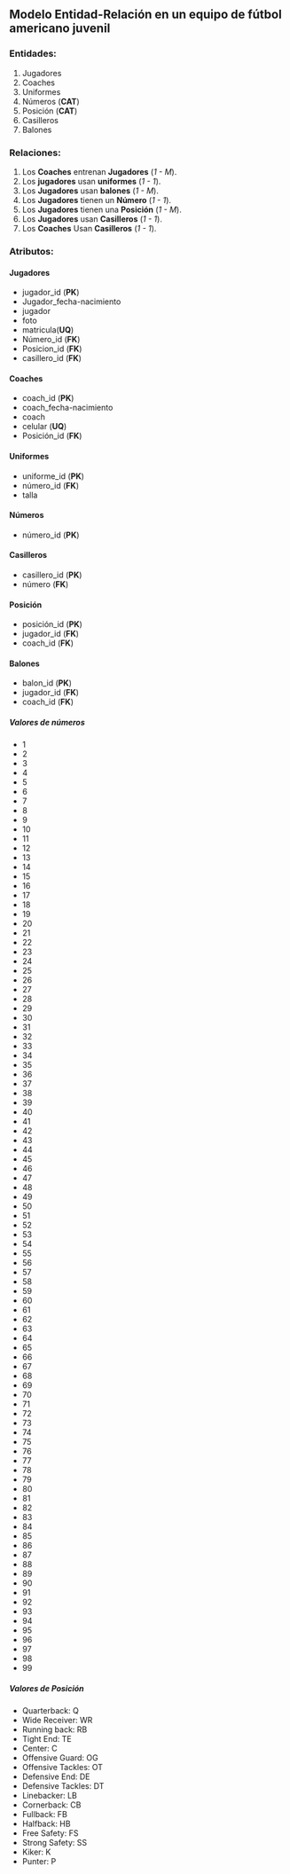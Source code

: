 ## Modelo Entidad-Relación en un equipo de fútbol americano juvenil

### Entidades:

1. Jugadores
1. Coaches
1. Uniformes
1. Números (**CAT**)
1. Posición (**CAT**)
1. Casilleros
1. Balones

### Relaciones:

1. Los **Coaches** entrenan **Jugadores** (_1 - M_).
1. Los **jugadores** usan **uniformes** (_1 - 1_).
1. Los **Jugadores** usan **balones** (_1 - M_).
1. Los **Jugadores** tienen un **Número** (_1 - 1_).
1. Los **Jugadores** tienen una **Posición** (_1 - M_).
1. Los **Jugadores** usan **Casilleros** (_1 - 1_).
1. Los **Coaches** Usan **Casilleros** (_1 - 1_).


### Atributos:

#### Jugadores

- jugador_id (**PK**)
- Jugador_fecha-nacimiento
- jugador
- foto
- matricula(**UQ**)
- Número_id (**FK**)
- Posicion_id (**FK**)
- casillero_id (**FK**)

#### Coaches
- coach_id (**PK**)
- coach_fecha-nacimiento
- coach
- celular (**UQ**)
- Posición_id (**FK**)

#### Uniformes

- uniforme_id (**PK**)
- número_id (**FK**)
- talla

#### Números

- número_id (**PK**)

#### Casilleros

- casillero_id (**PK**)
- número (**FK**)


#### Posición

- posición_id (**PK**)
- jugador_id (**FK**)
- coach_id (**FK**)

#### Balones

- balon_id (**PK**)
- jugador_id (**FK**)
- coach_id (**FK**)



##### Valores de números
- 1
- 2
- 3
- 4
- 5
- 6
- 7
- 8
- 9
- 10
- 11
- 12
- 13
- 14
- 15
- 16
- 17
- 18
- 19
- 20
- 21
- 22
- 23
- 24
- 25
- 26
- 27
- 28
- 29
- 30
- 31
- 32
- 33
- 34
- 35
- 36
- 37
- 38
- 39
- 40
- 41
- 42
- 43
- 44
- 45
- 46
- 47
- 48
- 49
- 50
- 51
- 52
- 53
- 54
- 55
- 56
- 57
- 58
- 59
- 60
- 61
- 62
- 63
- 64
- 65
- 66
- 67
- 68
- 69
- 70
- 71
- 72
- 73
- 74
- 75
- 76
- 77
- 78
- 79
- 80
- 81
- 82
- 83
- 84
- 85
- 86
- 87
- 88
- 89
- 90
- 91
- 92
- 93
- 94
- 95
- 96
- 97
- 98
- 99

##### Valores de Posición
- Quarterback: Q
- Wide Receiver: WR
- Running back: RB
- Tight End: TE
- Center: C
- Offensive Guard: OG
- Offensive Tackles: OT
- Defensive End: DE
- Defensive Tackles: DT
- Linebacker: LB
- Cornerback: CB
- Fullback: FB
- Halfback: HB
- Free Safety: FS
- Strong Safety: SS
- Kiker: K
- Punter: P




